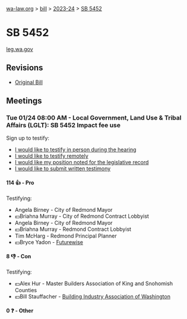 [wa-law.org](/) > [bill](/bill/) > [2023-24](/bill/2023-24/) > [SB 5452](/bill/2023-24/sb/5452/)

# SB 5452
[leg.wa.gov](https://app.leg.wa.gov/billsummary?BillNumber=5452&Year=2023&Initiative=false)

## Revisions
* [Original Bill](1/)

## Meetings
### Tue 01/24 08:00 AM - Local Government, Land Use & Tribal Affairs (LGLT): SB 5452 Impact fee use
Sign up to testify:
* [I would like to testify in person during the hearing](https://app.leg.wa.gov/csi/Testifier/Add?chamber=House&mId=30502&aId=149834&caId=20537&tId=1)
* [I would like to testify remotely](https://app.leg.wa.gov/csi/Testifier/Add?chamber=House&mId=30502&aId=149834&caId=20537&tId=2)
* [I would like my position noted for the legislative record](https://app.leg.wa.gov/csi/Testifier/Add?chamber=House&mId=30502&aId=149834&caId=20537&tId=3)
* [I would like to submit written testimony](https://app.leg.wa.gov/csi/Testifier/Add?chamber=House&mId=30502&aId=149834&caId=20537&tId=4)

#### 114 👍 - Pro
Testifying:
* Angela Birney - City of Redmond Mayor
* 💵Briahna Murray - City of Redmond Contract Lobbyist
* Angela Birney - City of Redmond Mayor
* 💵Briahna Murray - Redmond Contract Lobbyist
* Tim McHarg - Redmond Principal Planner
* 💵Bryce Yadon - [Futurewise](/org/futurewise/)

#### 8 👎 - Con
Testifying:
* 💵Alex Hur - Master Builders Association of King and Snohomish Counties
* 💵Bill Stauffacher - [Building Industry Association of Washington](/org/building_industry_association_of_washington/)

#### 0 ❓ - Other
